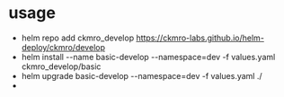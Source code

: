 
# usage

* helm repo add ckmro_develop https://ckmro-labs.github.io/helm-deploy/ckmro/develop
* helm install --name basic-develop --namespace=dev -f values.yaml ckmro_develop/basic
* helm upgrade basic-develop --namespace=dev -f values.yaml ./
*
